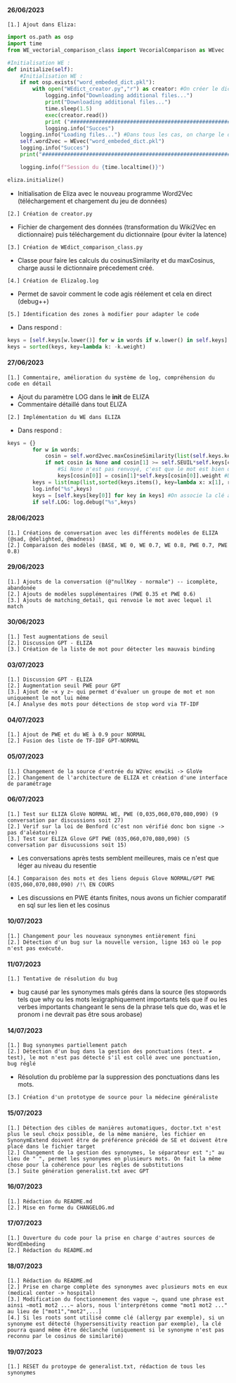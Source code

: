 #### 26/06/2023 ####
```
[1.] Ajout dans Eliza:
```
```python
import os.path as osp
import time
from WE_vectorial_comparison_class import VecorialComparison as WEvec

#Initialisation WE : 
def initialize(self):
    #Initialisation WE : 
    if not osp.exists("word_embeded_dict.pkl"):
        with open("WEdict_creator.py","r") as creator: #On créer le dictionnaire s'il n'existe pas
            logging.info("Downloading additional files...")
            print("Downloading additional files...")
            time.sleep(1.5)
            exec(creator.read())
            print ("###############################################################################\n\n###############################################################################") 
            logging.info("Succes")
    logging.info("Loading files...") #Dans tous les cas, on charge le dictionnaire
    self.word2vec = WEvec("word_embeded_dict.pkl") 
    logging.info("Succes")
    print("###############################################################################\n\n###############################################################################") 

    logging.info(f"Session du {time.localtime()}")

eliza.initialize()
```
- Initialisation de Eliza avec le nouveau programme Word2Vec (téléchargement et chargement du jeu de données)
```
[2.] Création de creator.py
```
- Fichier de chargement des données (transformation du Wiki2Vec en dictionnaire) puis téléchargement du dictionnaire (pour éviter  la latence)
```
[3.] Création de WEdict_comparison_class.py
```
- Classe pour faire les calculs du cosinusSimilarity et du maxCosinus, charge aussi le dictionnaire précedement créé.
```
[4.] Création de Elizalog.log
```
- Permet de savoir comment le code agis réélement et cela en direct (debug++)
```
[5.] Identification des zones à modifier pour adapter le code
```
- Dans respond : 
```python
keys = [self.keys[w.lower()] for w in words if w.lower() in self.keys]
keys = sorted(keys, key=lambda k: -k.weight)
```
#### 27/06/2023 ####
```
[1.] Commentaire, amélioration du système de log, compréhension du code en détail
```
- Ajout du paramètre LOG dans le __init__ de ELIZA
- Commentaire détaillé dans tout ELIZA
```
[2.] Implémentation du WE dans ELIZA
```
- Dans respond : 
```python
keys = {}
        for w in words:
            cosin = self.word2vec.maxCosineSimilarity(list(self.keys.keys()),w.lower()) #Pour chaque mot, on calcule le maxCosSim
            if not cosin is None and cosin[1] >= self.SEUIL*self.keys[cosin[0]].weight: 
                #Si None n'est pas renvoyé, c'est que le mot est bien dans le dictionnaire et que le seuil adaptatif est vérifié
                keys[cosin[0]] = cosin[1]*self.keys[cosin[0]].weight #Dans ce cas on enregistre le mot, le poids adapté
        keys = list(map(list,sorted(keys.items(), key=lambda x: x[1], reverse=True))) #Finalement on met en ordre
        log.info("%s",keys)
        keys = [self.keys[key[0]] for key in keys] #On associe la clé à sa clé de classe Key
        if self.LOG: log.debug("%s",keys)
```
#### 28/06/2023 ####
```
[1.] Créations de conversation avec les différents modèles de ELIZA (@sad, @delighted, @madness)
[2.] Comparaison des modèles (BASE, WE 0, WE 0.7, WE 0.8, PWE 0.7, PWE 0.8)
```
#### 29/06/2023 ####
```
[1.] Ajouts de la conversation (@"nullKey - normale") -- icomplète, abandonée
[2.] Ajouts de modèles supplémentaires (PWE 0.35 et PWE 0.6)
[3.] Ajouts de matching_detail, qui renvoie le mot avec lequel il match
```
#### 30/06/2023 ####
```
[1.] Test augmentations de seuil
[2.] Discussion GPT - ELIZA
[3.] Création de la liste de mot pour détecter les mauvais binding
```
#### 03/07/2023 ####
```
[1.] Discussion GPT - ELIZA
[2.] Augmentation seuil PWE pour GPT
[3.] Ajout de ~x y z~ qui permet d'évaluer un groupe de mot et non uniquement le mot lui même
[4.] Analyse des mots pour détections de stop word via TF-IDF
```
#### 04/07/2023 ####
```
[1.] Ajout de PWE et du WE à 0.9 pour NORMAL
[2.] Fusion des liste de TF-IDF GPT-NORMAL
```
#### 05/07/2023 ####
```
[1.] Changement de la source d'entrée du W2Vec enwiki -> GloVe
[2.] Changement de l'architecture de ELIZA et création d'une interface de paramétrage
```
#### 06/07/2023 ####
```
[1.] Test sur ELIZA GloVe NORMAL WE, PWE (0,035,060,070,080,090) (9 conversation par discussions soit 27)
[2.] Verif sur la loi de Benford (c'est non vérifié donc bon signe -> pas d'aléatoire)
[3.] Test sur ELIZA Glove GPT PWE (035,060,070,080,090) (5 conversation par disucussions soit 15)
```
- Les conversations après tests semblent meilleures, mais ce n'est que léger au niveau du resentie 
```
[4.] Comparaison des mots et des liens depuis Glove NORMAL/GPT PWE (035,060,070,080,090) /!\ EN COURS
```
- Les discussions en PWE étants finites, nous avons un fichier comparatif en sql sur les lien et les cosinus
#### 10/07/2023 ####
```
[1.] Changement pour les nouveaux synonymes entièrement fini
[2.] Détection d'un bug sur la nouvelle version, ligne 163 où le pop n'est pas exécuté.
```
#### 11/07/2023 ####
```
[1.] Tentative de résolution du bug
```
- bug causé par les synonymes mals gérés dans la source (les stopwords tels que why ou les mots lexigraphiquement importants tels que if ou les verbes importants changeant le sens de la phrase tels que do, was et le pronom i ne devrait pas être sous arobase)
#### 14/07/2023 ####
```
[1.] Bug synonymes partiellement patch
[2.] Détection d'un bug dans la gestion des ponctuations (test. ≠ test), le mot n'est pas détecté s'il est collé avec une ponctuation, bug réglé
```
- Résolution du problème par la suppression des ponctuations dans les mots.
```
[3.] Création d'un prototype de source pour la médecine généraliste
```
#### 15/07/2023 ####
```
[1.] Détection des cibles de manières automatiques, doctor.txt n'est plus le seul choix possible, de la même manière, les fichier en SynonymExtend doivent être de préférence précédé de SE et doivent être placé dans le fichier target
[2.] Changement de la gestion des synonymes, le séparateur est ";" au lieu de " ", permet les synonymes en plusieurs mots. On fait la même chose pour la cohérence pour les règles de substitutions
[3.] Suite génération generalist.txt avec GPT
```
#### 16/07/2023 ####
```
[1.] Rédaction du README.md
[2.] Mise en forme du CHANGELOG.md
```
#### 17/07/2023 ####
```
[1.] Ouverture du code pour la prise en charge d'autres sources de WordEmbeding
[2.] Rédaction du README.md
```
#### 18/07/2023 ####
```
[1.] Rédaction du README.md
[2.] Prise en charge complète des synonymes avec plusieurs mots en eux (medical center -> hospital)
[3.] Modification du fonctionnement des vague ~, quand une phrase est ainsi ~mot1 mot2 ...~ alors, nous l'interprétons comme "mot1 mot2 ..." au lieu de ["mot1","mot2",...]
[4.] Si les roots sont utilisé comme clé (allergy par exemple), si un synonyme est détecté (hypersensitivity reaction par exemple), la clé pourra quand même être déclanché (uniquement si le synonyme n'est pas reconnu par le cosinus de similarité)
```
#### 19/07/2023 ####
```
[1.] RESET du protoype de generalist.txt, rédaction de tous les synonymes
```